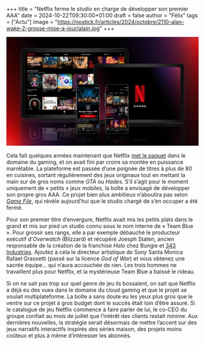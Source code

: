 +++
title = "Netflix ferme le studio en charge de développer son premier AAA"
date = 2024-10-22T09:30:00+01:00
draft = false
author = "Félix"
tags = ["Actu"]
image = "https://nostick.fr/articles/2024/octobre/2110-alan-wake-2-grosse-mise-a-jour/alain.jpg"
+++

![Netflix](netflix.jpg "") 

Cela fait quelques années maintenant que Netflix [met le paquet](https://nostick.fr/articles/2024/juillet/2307-netflix-continue-dinvestir-jeux-mobile/) dans le domaine du gaming, et on avait fini par croire sa montée en puissance inarrêtable. La plateforme est passée d’une poignée de titres à plus de 80 en cuisines, sortant régulièrement des jeux originaux tout en mettant la main sur de gros noms comme *GTA* ou *Hades*. S’il s’agit pour le moment uniquement de « petits » jeux mobiles, la boîte a envisagé de développer son propre gros AAA. Ce projet bien plus ambitieux n’aboutira pas selon *[Game File](https://www.gamefile.news/p/netflix-team-blue-socal-studio)*, qui révèle aujourd’hui que le studio chargé de s’en occuper a été fermé.

Pour son premier titre d’envergure, Netflix avait mis les petits plats dans le grand et mis sur pied un studio connu sous le nom interne de « Team Blue ». Pour grossir ses rangs, elle a par exemple débauché le producteur exécutif d'*Overwatch* (Blizzard) et récupéré Joesph Staten, ancien responsable de la création de la franchise *Halo* chez Bungie et [343 Industries](https://nostick.fr/articles/2024/octobre/0710-halo-passe-a-lue5/). Ajoutez à cela le directeur artistique de Sony Santa Monica Rafael Grassetti (passé sur la licence *God of War*) et vous obtenez une sacrée équipe… qui n’aura accouchée de rien. Les trois hommes ne travaillent plus pour Netflix, et la mystérieuse Team Blue a baissé le rideau. 

Si on ne sait pas trop sur quel genre de jeu ils bossaient, on sait que Netflix a déjà eu des vues dans le domaine du cloud gaming et que le projet se voulait multiplateforme. La boîte a sans doute eu les yeux plus gros que le ventre sur ce projet à gros budget dont le succès était loin d’être assuré. Si le catalogue de jeu Netflix commence à faire parler de lui, le co-CEO du groupe confiait au mois de juillet que l’intérêt des clients restait minime. Aux dernières nouvelles, la stratégie serait désormais de mettre l’accent sur des jeux narratifs interactifs inspirés des séries maison, des projets moins coûteux et plus à même d’intéresser les abonnés.
